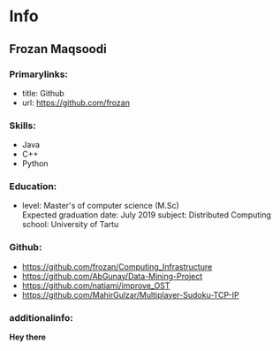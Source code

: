 # Info
## Frozan Maqsoodi

### Primarylinks:
- title: Github
- url: https://github.com/frozan

### Skills:
- Java
- C++
- Python

### Education:
- level: Master's of computer science (M.Sc)<br>
Expected graduation date: July 2019
subject: Distributed Computing
school: University of Tartu

### Github:
- https://github.com/frozan/Computing_Infrastructure
- https://github.com/AbGunay/Data-Mining-Project
- https://github.com/natiami/improve_OST
- https://github.com/MahirGulzar/Multiplayer-Sudoku-TCP-IP

### additionalinfo:
<strong>Hey there</strong>
